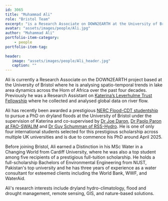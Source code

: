 ```yaml
---
id: 3065
title: "Muhammad Ali"
role: "Bristol Team"
excerpt: "is a Research Associate on DOWN2EARTH at the University of Bristol"
avatar: "assets/images/people/Ali.jpg"
author: "Muhammad Ali"
portfolio-item-category:
    - people
portfolio-item-tag:
    
header:
   image: "assets/images/people/Ali_header.jpg"
   caption: ""
---
```


Ali is currently a Research Associate on the DOWN2EARTH project based at the University of Bristol where he is analysing spatio-temporal trends in lake area dynamics across the Horn of Africa over the past four decades. Previously he was a Research Assistant on [Katerina’s Leverhulme Trust Fellowship](https://www.leverhulme.ac.uk/research-fellowships/hydrological-signatures-aridity) where he collected and analysed global data on river flow. 

Ali has recently been awarded a prestigious [NERC Flood-CDT studentship](https://flood-cdt.ac.uk/) to pursue a PhD on dryland floods at the University of Bristol under the supervision of Katerina and co-supervised by [Dr Joe Daron](https://research-information.bris.ac.uk/en/persons/joe-daron), [Dr Paolo Paron at FAO-SWALIM](https://www.faoswalim.org/) and [Dr Guy Schumman of RSS-Hydro](https://rss-hydro.lu/). He is one of only four international students selected for this prestigious scholarship across multiple UK universities and is due to commence his PhD around April 2025.

Before joining Bristol, Ali earned a Distinction in his MSc Water in a Changing World from Cardiff University, where he was also a top student among five recipients of a prestigious full-tuition scholarship. He holds a full-scholarship Bachelors of Environmental Engineering from NUST, Pakistan's top university and he has three years of experience as a water consultant for esteemed clients including the World Bank, WWF, and WaterAid.

Ali's research interests include dryland hydro-climatology, flood and drought management, remote sensing, GIS, and nature-based solutions.
